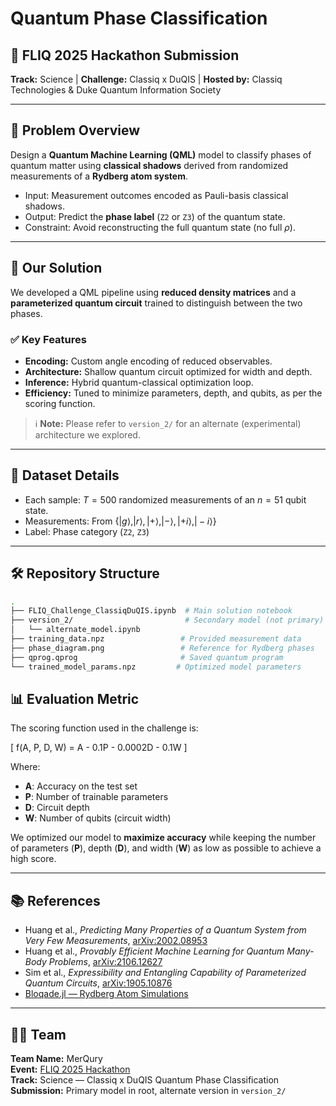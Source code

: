 # Quantum Phase Classification

## 🚀 FLIQ 2025 Hackathon Submission  
**Track:** Science | **Challenge:** Classiq x DuQIS | **Hosted by:** Classiq Technologies & Duke Quantum Information Society

---

## 🧩 Problem Overview

Design a **Quantum Machine Learning (QML)** model to classify phases of quantum matter using **classical shadows** derived from randomized measurements of a **Rydberg atom system**.

- Input: Measurement outcomes encoded as Pauli-basis classical shadows.
- Output: Predict the **phase label** (`Z2` or `Z3`) of the quantum state.
- Constraint: Avoid reconstructing the full quantum state (no full $\rho$).

---

## 🧠 Our Solution

We developed a QML pipeline using **reduced density matrices** and a **parameterized quantum circuit** trained to distinguish between the two phases.

### ✅ Key Features
- **Encoding:** Custom angle encoding of reduced observables.
- **Architecture:** Shallow quantum circuit optimized for width and depth.
- **Inference:** Hybrid quantum-classical optimization loop.
- **Efficiency:** Tuned to minimize parameters, depth, and qubits, as per the scoring function.

> ℹ️ **Note:** Please refer to `version_2/` for an alternate (experimental) architecture we explored.

---

## 🧪 Dataset Details

- Each sample: $T = 500$ randomized measurements of an $n = 51$ qubit state.
- Measurements: From $\{ |g\rangle, |r\rangle, |+\rangle, |-\rangle, |+i\rangle, |-i\rangle \}$
- Label: Phase category (`Z2`, `Z3`)

---

## 🛠 Repository Structure

```bash
.
├── FLIQ_Challenge_ClassiqDuQIS.ipynb  # Main solution notebook
├── version_2/                         # Secondary model (not primary)
│   └── alternate_model.ipynb
├── training_data.npz                 # Provided measurement data
├── phase_diagram.png                 # Reference for Rydberg phases
├── qprog.qprog                       # Saved quantum program
└── trained_model_params.npz         # Optimized model parameters
```


## 📊 Evaluation Metric

The scoring function used in the challenge is:

\[
f(A, P, D, W) = A - 0.1P - 0.0002D - 0.1W
\]

Where:

- **A**: Accuracy on the test set  
- **P**: Number of trainable parameters  
- **D**: Circuit depth  
- **W**: Number of qubits (circuit width)

We optimized our model to **maximize accuracy** while keeping the number of parameters (**P**), depth (**D**), and width (**W**) as low as possible to achieve a high score.

---

## 📚 References

- Huang et al., *Predicting Many Properties of a Quantum System from Very Few Measurements*, [arXiv:2002.08953](https://arxiv.org/abs/2002.08953)  
- Huang et al., *Provably Efficient Machine Learning for Quantum Many-Body Problems*, [arXiv:2106.12627](https://arxiv.org/abs/2106.12627)  
- Sim et al., *Expressibility and Entangling Capability of Parameterized Quantum Circuits*, [arXiv:1905.10876](https://arxiv.org/abs/1905.10876)  
- [Bloqade.jl — Rydberg Atom Simulations](https://queracomputing.github.io/Bloqade.jl/stable/tutorials/1.blockade/main/)

---

## 🧑‍💻 Team

**Team Name:** MerQury  
**Event:** [FLIQ 2025 Hackathon](https://www.quantumcoalition.io/fliq)  
**Track:** Science — Classiq x DuQIS Quantum Phase Classification  
**Submission:** Primary model in root, alternate version in `version_2/`
